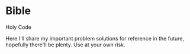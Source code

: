 # Bible
Holy Code

Here I'll share my important problem solutions for reference in the future, hopefully there'll be plenty.
Use at your own risk.
